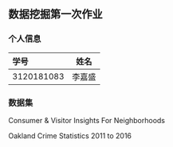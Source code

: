 ## 数据挖掘第一次作业

### 个人信息

| 学号       |  姓名  |
| :--------- | :----: |
| 3120181083 | 李嘉盛 |

### 数据集

Consumer & Visitor Insights For Neighborhoods

Oakland Crime Statistics 2011 to 2016